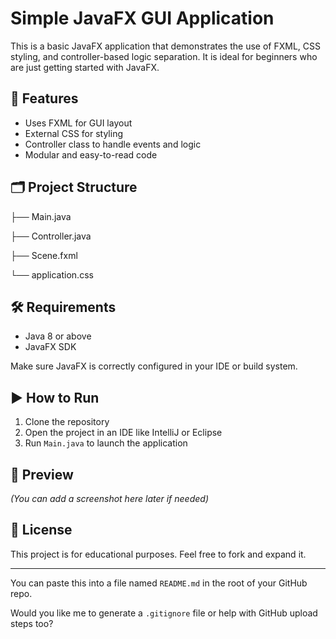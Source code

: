 # Simple JavaFX GUI Application

This is a basic JavaFX application that demonstrates the use of FXML, CSS styling, and controller-based logic separation. It is ideal for beginners who are just getting started with JavaFX.

## 🚀 Features

- Uses FXML for GUI layout
- External CSS for styling
- Controller class to handle events and logic
- Modular and easy-to-read code

## 🗂️ Project Structure

├── Main.java

├── Controller.java 

├── Scene.fxml 

└── application.css 


## 🛠️ Requirements

- Java 8 or above
- JavaFX SDK

Make sure JavaFX is correctly configured in your IDE or build system.

## ▶️ How to Run

1. Clone the repository
2. Open the project in an IDE like IntelliJ or Eclipse
3. Run `Main.java` to launch the application

## 📸 Preview

*(You can add a screenshot here later if needed)*

## 📄 License

This project is for educational purposes. Feel free to fork and expand it.

---

You can paste this into a file named `README.md` in the root of your GitHub repo.

Would you like me to generate a `.gitignore` file or help with GitHub upload steps too?

